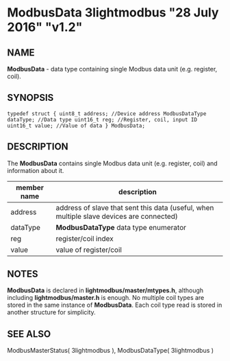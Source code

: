 # ModbusData 3lightmodbus "28 July 2016" "v1.2"

## NAME
**ModbusData** - data type containing single Modbus data unit (e.g. register, coil).

## SYNOPSIS
`typedef struct
	{
		uint8_t address; //Device address
		ModbusDataType dataType; //Data type
		uint16_t reg; //Register, coil, input ID
		uint16_t value; //Value of data
	} ModbusData;`

## DESCRIPTION
The **ModbusData** contains single Modbus data unit (e.g. register, coil) and information about it.

| member name    | description                                                                                          |
|----------------|------------------------------------------------------------------------------------------------------|
| address        | address of slave that sent this data (useful, when multiple slave devices are connected)             |
| dataType       | **ModbusDataType** data type enumerator                                                              |
| reg            | register/coil index                                                                                  |
| value          | value of register/coil                                                                               |

## NOTES
**ModbusData** is declared in **lightmodbus/master/mtypes.h**, although including **lightmodbus/master.h** is enough.
No multiple coil types are stored in the same instance of **ModbusData**. Each coil type read is stored in another structure for simplicity.

## SEE ALSO
ModbusMasterStatus( 3lightmodbus ), ModbusDataType( 3lightmodbus )
